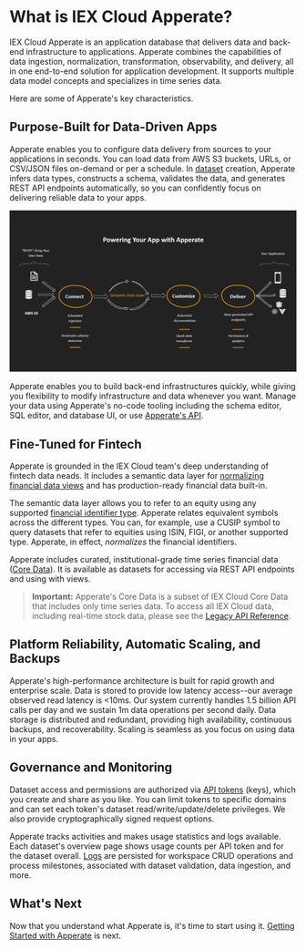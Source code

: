 # What is IEX Cloud Apperate?

IEX Cloud Apperate is an application database that delivers data and back-end infrastructure to applications. Apperate combines the capabilities of data ingestion, normalization, transformation, observability, and delivery, all in one end-to-end solution for application development. It supports multiple data model concepts and specializes in time series data.

Here are some of Apperate's key characteristics.

## Purpose-Built for Data-Driven Apps

Apperate enables you to configure data delivery from sources to your applications in seconds. You can load data from AWS S3 buckets, URLs, or CSV/JSON files on-demand or per a schedule. In <!-- one-step --> [dataset](../reference/glossary.md#dataset) creation, Apperate infers data types, constructs a schema, validates the data, and generates REST API endpoints automatically, so you can confidently focus on delivering reliable data to your apps.

![](./what-is-iex-cloud-apperate/powering-app-with-apperate.png)

Apperate enables you to build back-end infrastructures quickly, while giving you flexibility to modify infrastructure and data whenever you want. Manage your data using Apperate's no-code tooling including the schema editor, SQL editor, and database UI, or use [Apperate's API](../interacting-with-your-data/apperate-api-basics.md). 

## Fine-Tuned for Fintech

Apperate is grounded in the IEX Cloud team's deep understanding of fintech data neads. It includes a semantic data layer for [normalizing financial data views](../managing-your-data/defining-schemas/normalization.md) and has production-ready financial data built-in.

The semantic data layer allows you to refer to an equity using any supported [financial identifier type](../reference/financial-identifiers.md). Apperate relates equivalent symbols across the different types. You can, for example, use a CUSIP symbol to query datasets that refer to equities using ISIN, FIGI, or another supported type. Apperate, in effect, *normalizes* the financial identifiers.

Apperate includes curated, institutional-grade time series financial data ([Core Data](./production-ready-core-data.md)). It is available as datasets for accessing via REST API endpoints and using with views.

> **Important:** Apperate's Core Data is a subset of IEX Cloud Core Data that includes only time series data. To access all IEX Cloud data, including real-time stock data, please see the [Legacy API Reference](https://iexcloud.io/docs/api/).

## Platform Reliability, Automatic Scaling, and Backups

Apperate's high-performance architecture is built for rapid growth and enterprise scale. Data is stored to provide low latency access--our average observed read latency is <10ms. Our system currently handles 1.5 billion API calls per day and we sustain 1m data operations per second daily. Data storage is distributed and redundant, providing high availability, continuous backups, and recoverability. Scaling is seamless as you focus on using data in your apps.

## Governance and Monitoring

Dataset access and permissions are authorized via [API tokens](../administration/access-and-security.md) (keys), which you create and share as you like. You can limit tokens to specific domains and can set each token's dataset read/write/update/delete privileges. We also provide cryptographically signed request options. 

Apperate tracks activities and makes usage statistics and logs available. Each dataset's overview page shows usage counts per API token and for the dataset overall. [Logs](../administration/monitoring-deployments.md) are persisted for workspace CRUD operations and process milestones, associated with dataset validation, data ingestion, and more.

## What's Next

Now that you understand what Apperate is, it's time to start using it. [Getting Started with Apperate](./getting-started-with-apperate.md) is next.